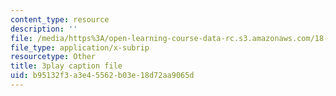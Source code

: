 ```yaml
---
content_type: resource
description: ''
file: /media/https%3A/open-learning-course-data-rc.s3.amazonaws.com/18-02-multivariable-calculus-fall-2007/b95132f3a3e45562b03e18d72aa9065d_z5TPjZrsp2k.vtt
file_type: application/x-subrip
resourcetype: Other
title: 3play caption file
uid: b95132f3-a3e4-5562-b03e-18d72aa9065d
---
```


